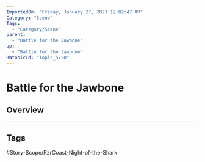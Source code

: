 ```yaml
---
ImportedOn: "Friday, January 27, 2023 12:02:47 AM"
Category: "Scene"
Tags:
  - "Category/Scene"
parent:
  - "Battle for the Jawbone"
up:
  - "Battle for the Jawbone"
RWtopicId: "Topic_5728"
---
```

# Battle for the Jawbone
## Overview

---
## Tags
#Story-Scope/RzrCoast-Night-of-the-Shark

